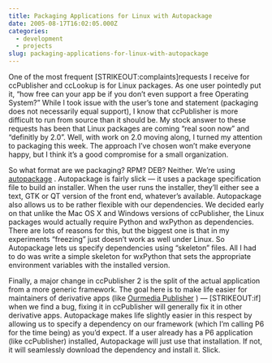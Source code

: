 ```yaml
---
title: Packaging Applications for Linux with Autopackage
date: 2005-08-17T16:02:05.000Z
categories:
  - development
  - projects
slug: packaging-applications-for-linux-with-autopackage
---
```

One of the most frequent [STRIKEOUT:complaints]requests I receive for ccPublisher and ccLookup is for Linux packages. As one user pointedly put it, “how free can your app be if you don’t even support a free Operating System?” While I took issue with the user’s tone and statement (packaging does not necessarily equal support), I know that ccPublisher is more difficult to run from source than it should be. My stock answer to these requests has been that Linux packages are coming “real soon now” and “definitly by 2.0”. Well, with work on 2.0 moving along, I turned my attention to packaging this week. The approach I’ve chosen won’t make everyone happy, but I think it’s a good compromise for a small organization.

So what format are we packaging? RPM? DEB? Neither. We’re using [autopackage][1] . Autopackage is fairly slick — it uses a package specification file to build an installer. When the user runs the installer, they’ll either see a text, GTK or QT version of the front end, whatever’s available. Autopackage also allows us to be rather flexible with our dependencies. We decided early on that unlike the Mac OS X and Windows versions of ccPublisher, the Linux packages would actually require Python and wxPython as dependencies. There are lots of reasons for this, but the biggest one is that in my experiments “freezing” just doesn’t work as well under Linux. So Autopackage lets us specify dependencies using “skeleton” files. All I had to do was write a simple skeleton for wxPython that sets the appropriate environment variables with the installed version.

Finally, a major change in ccPublisher 2 is the split of the actual application from a more generic framework. The goal here is to make life easier for maintainers of derivative apps (like [Ourmedia Publisher][2] ) — [STRIKEOUT:if] when we find a bug, fixing it in ccPublisher will generally fix it in other derivative apps. Autopackage makes life slightly easier in this respect by allowing us to specify a dependency on our framework (which I’m calling P6 for the time being) as you’d expect. If a user already has a P6 application (like ccPublisher) installed, Autopackage will just use that installation. If not, it will seamlessly download the dependency and install it. Slick.



 [1]: http://autopackage.org
 [2]: http://ourmedia.org/tools
